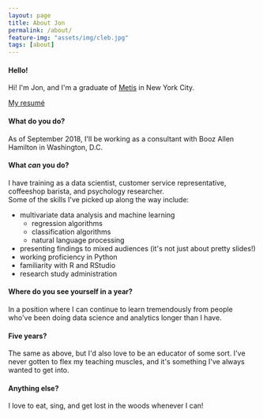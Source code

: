 ```yaml
---
layout: page
title: About Jon
permalink: /about/
feature-img: "assets/img/cleb.jpg"
tags: [about]
---
```

#### Hello!
Hi! I'm Jon, and I'm a graduate of [Metis](https://www.thisismetis.com)
in New York City.

[My resumé](/assets/resume.pdf)

#### What do you do?
As of September 2018, I'll be working as a consultant with Booz Allen Hamilton in Washington, D.C.

#### What _can_ you do?
I have training as a data scientist, customer service representative, coffeeshop barista, and psychology
researcher.   
Some of the skills I've picked up along the way include:

- multivariate data analysis and machine learning
  - regression algorithms
  - classification algorithms
  - natural language processing  
- presenting findings to mixed audiences (it's not just about pretty slides!)  
- working proficiency in Python
- familiarity with R and RStudio
- research study administration

#### Where do you see yourself in a year?
In a position where I can continue to learn tremendously from people who've been doing data science and analytics
longer than I have.

#### Five years?
The same as above, but I'd also love to be an educator of some sort. I've never gotten to flex my teaching muscles,
and it's something I've always wanted to get into.

#### Anything else?
I love to eat, sing, and get lost in the woods whenever I can!

